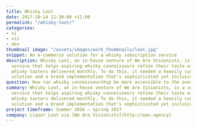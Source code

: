 ```yaml
---
title: Whisky Loot
date: 2017-10-14 12:30:00 +11:00
permalink: "/whisky-loot/"
categories:
- ui
- viz
- dev
thumbnail image: "/assets/images/work_thumbnails/loot.jpg"
snippet: An e-commerce solution for a whisky subscription service
description: Whisky Loot, an in-house venture of We Are Visionists, is a subscription
  service that helps aspiring whisky connoisseurs refine their taste with three premium
  whisky tasters delivered monthly. To do this, it needed a heavily customised e-commerce
  solution and a brand implementation that's sophisticated yet inclusive.
question: How can whisky connoisseurship be more accessible to the average drinker?
summary: Whisky Loot, an in-house venture of We Are Visionists, is a subscription
  service that helps aspiring whisky connoisseurs refine their taste with three premium
  whisky tasters delivered monthly. To do this, it needed a heavily customised e-commerce
  solution and a brand implementation that's sophisticated yet inclusive.
project timeframe: Summer 2016 – Spring 2017
company: Liquor Loot via [We Are Visionists](http://wav.agency)
---
```


